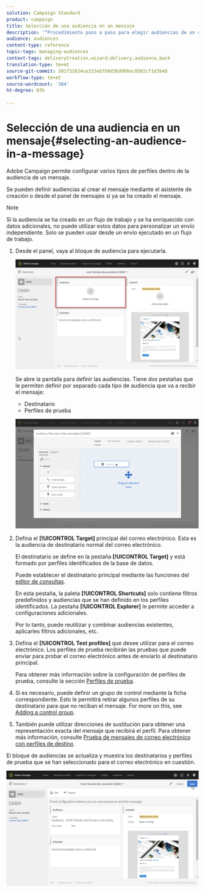 ```yaml
---
solution: Campaign Standard
product: campaign
title: Selección de una audiencia en un mensaje
description: '“Procedimiento paso a paso para elegir audiencias de un correo electrónico: población de destinatarios principales y perfiles de prueba”.'
audience: audiences
content-type: reference
topic-tags: managing-audiences
context-tags: deliveryCreation,wizard;delivery,audience,back
translation-type: tm+mt
source-git-commit: 501f52624ce253eb7b0d36d908ac8502cf1d3b48
workflow-type: tm+mt
source-wordcount: '364'
ht-degree: 83%

---
```



# Selección de una audiencia en un mensaje{#selecting-an-audience-in-a-message}

Adobe Campaign permite configurar varios tipos de perfiles dentro de la audiencia de un mensaje.

Se pueden definir audiencias al crear el mensaje mediante el asistente de creación o desde el panel de mensajes si ya se ha creado el mensaje.

>[!NOTE]
>
>Si la audiencia se ha creado en un flujo de trabajo y se ha enriquecido con datos adicionales, no puede utilizar estos datos para personalizar un envío independiente. Solo se pueden usar desde un envío ejecutado en un flujo de trabajo.

1. Desde el panel, vaya al bloque de audiencia para ejecutarla.

   ![](assets/delivery_audience_definition_1.png)

   Se abre la pantalla para definir las audiencias. Tiene dos pestañas que le permiten definir por separado cada tipo de audiencia que va a recibir el mensaje:

   * Destinatario
   * Perfiles de prueba

   ![](assets/delivery_audience_definition_2.png)

1. Defina el **[!UICONTROL Target]** principal del correo electrónico. Esta es la audiencia de destinatario normal del correo electrónico.

   El destinatario se define en la pestaña **[!UICONTROL Target]** y está formado por perfiles identificados de la base de datos.

   Puede establecer el destinatario principal mediante las funciones del [editor de consultas](../../automating/using/editing-queries.md#creating-queries).

   En esta pestaña, la paleta **[!UICONTROL Shortcuts]** solo contiene filtros predefinidos y audiencias que se han definido en los perfiles identificados. La pestaña **[!UICONTROL Explorer]** le permite acceder a configuraciones adicionales.

   Por lo tanto, puede reutilizar y combinar audiencias existentes, aplicarles filtros adicionales, etc.

1. Defina el **[!UICONTROL Test profiles]** que desee utilizar para el correo electrónico. Los perfiles de prueba recibirán las pruebas que puede enviar para probar el correo electrónico antes de enviarlo al destinatario principal.

   Para obtener más información sobre la configuración de perfiles de prueba, consulte la sección [Perfiles de prueba](../../audiences/using/managing-test-profiles.md).

1. Si es necesario, puede definir un grupo de control mediante la ficha correspondiente. Esto le permitirá retirar algunos perfiles de su destinatario para que no reciban el mensaje. For more on this, see [Adding a control group](../../sending/using/control-group.md).

1. También puede utilizar direcciones de sustitución para obtener una representación exacta del mensaje que recibirá el perfil.  Para obtener más información, consulte [Prueba de mensajes de correo electrónico con perfiles de destino](../../sending/using/testing-messages-using-target.md).

El bloque de audiencias se actualiza y muestra los destinatarios y perfiles de prueba que se han seleccionado para el correo electrónico en cuestión.

![](assets/delivery_audience_definition_3.png)

